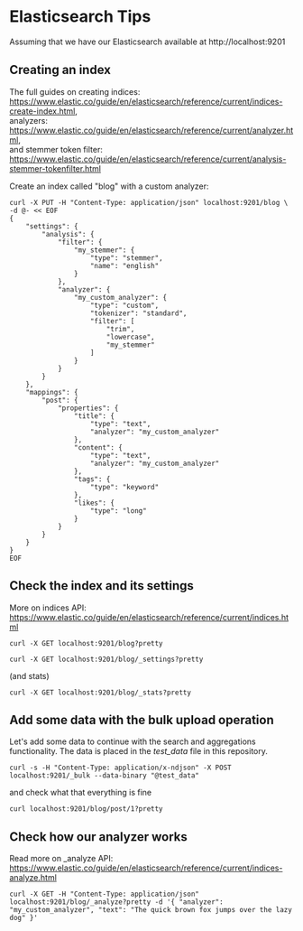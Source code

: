 # Elasticsearch Tips

Assuming that we have our Elasticsearch available at http://localhost:9201

## Creating an index
The full guides on creating indices: https://www.elastic.co/guide/en/elasticsearch/reference/current/indices-create-index.html,  
analyzers: https://www.elastic.co/guide/en/elasticsearch/reference/current/analyzer.html,  
and stemmer token filter: https://www.elastic.co/guide/en/elasticsearch/reference/current/analysis-stemmer-tokenfilter.html

Create an index called "blog" with a custom analyzer:

```
curl -X PUT -H "Content-Type: application/json" localhost:9201/blog \
-d @- << EOF
{
    "settings": {
        "analysis": {
            "filter": {
                "my_stemmer": {
                    "type": "stemmer",
                    "name": "english"
                }
            },
            "analyzer": {
                "my_custom_analyzer": {
                    "type": "custom",
                    "tokenizer": "standard",
                    "filter": [
                        "trim",
                        "lowercase",
                        "my_stemmer"
                    ]
                }
            }
        }
    },
    "mappings": {
        "post": {
            "properties": {
                "title": {
                    "type": "text",
                    "analyzer": "my_custom_analyzer"
                },
                "content": {
                    "type": "text",
                    "analyzer": "my_custom_analyzer"
                },
                "tags": {
                    "type": "keyword"
                },
                "likes": {
                    "type": "long"
                }
            }
        }
    }
}
EOF
```
## Check the index and its settings
More on indices API: https://www.elastic.co/guide/en/elasticsearch/reference/current/indices.html

```
curl -X GET localhost:9201/blog?pretty
```
```
curl -X GET localhost:9201/blog/_settings?pretty
```
(and stats)

```
curl -X GET localhost:9201/blog/_stats?pretty
```

## Add some data with the bulk upload operation

Let's add some data to continue with the search and aggregations functionality. The data is placed in the *test_data* file in this repository.

```
curl -s -H "Content-Type: application/x-ndjson" -X POST localhost:9201/_bulk --data-binary "@test_data"
```
and check what that everything is fine
```
curl localhost:9201/blog/post/1?pretty
```

## Check how our analyzer works
Read more on _analyze API: https://www.elastic.co/guide/en/elasticsearch/reference/current/indices-analyze.html

```
curl -X GET -H "Content-Type: application/json" localhost:9201/blog/_analyze?pretty -d '{ "analyzer": "my_custom_analyzer", "text": "The quick brown fox jumps over the lazy dog" }'
```
